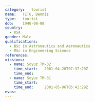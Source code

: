 ```yaml
---
category:	tourist
name:	TITO, Dennis
type:	tourist
dob:	1940-08-08
country:
  - USA
gender:	Male
qualifications:
  - BSc in Astronautics and Aeronautics
  - MSc in Engineering Science
references:
missions:
  - name: Soyuz TM-32
    time_start:   2001-04-28T07:37:20Z
    time_end:     
  - name: Soyuz TM-31
    time_start:   
    time_end:     2001-05-06T05:41:29Z
evas:
---
```

